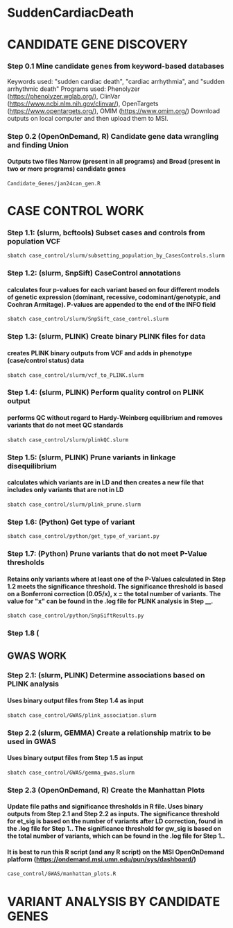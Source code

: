 # SuddenCardiacDeath

# CANDIDATE GENE DISCOVERY 

### Step 0.1 Mine candidate genes from keyword-based databases
Keywords used: "sudden cardiac death", "cardiac arrhythmia", and "sudden arrhythmic death" 
Programs used: Phenolyzer (https://phenolyzer.wglab.org/), ClinVar (https://www.ncbi.nlm.nih.gov/clinvar/), OpenTargets (https://www.opentargets.org/), OMIM (https://www.omim.org/)
Download outputs on local computer and then upload them to MSI. 

### Step 0.2 (OpenOnDemand, R) Candidate gene data wrangling and finding Union 
#### Outputs two files Narrow (present in all programs) and Broad (present in two or more programs) candidate genes 
```
Candidate_Genes/jan24can_gen.R
```


# CASE CONTROL WORK  

### Step 1.1: (slurm, bcftools) Subset cases and controls from population VCF
```
sbatch case_control/slurm/subsetting_population_by_CasesControls.slurm
```

### Step 1.2: (slurm, SnpSift) CaseControl annotations
#### calculates four p-values for each variant based on four different models of genetic expression (dominant, recessive, codominant/genotypic, and Cochran Armitage). P-values are appended to the end of the INFO field
```
sbatch case_control/slurm/SnpSift_case_control.slurm
```


### Step 1.3: (slurm, PLINK) Create binary PLINK files for data
#### creates PLINK binary outputs from VCF and adds in phenotype (case/control status) data
```
sbatch case_control/slurm/vcf_to_PLINK.slurm
```

### Step 1.4: (slurm, PLINK) Perform quality control on PLINK output
#### performs QC without regard to Hardy-Weinberg equilibrium and removes variants that do not meet QC standards
```
sbatch case_control/slurm/plinkQC.slurm
```

### Step 1.5: (slurm, PLINK) Prune variants in linkage disequilibrium 
#### calculates which variants are in LD and then creates a new file that includes only variants that are not in LD
```
sbatch case_control/slurm/plink_prune.slurm
```

### Step 1.6: (Python) Get type of variant
```
sbatch case_control/python/get_type_of_variant.py
```

### Step 1.7: (Python) Prune variants that do not meet P-Value thresholds 
#### Retains only variants where at least one of the P-Values calculated in Step 1.2 meets the significance threshold. The significance threshold is based on a Bonferroni correction (0.05/x), x = the total number of variants. The value for "x" can be found in the .log file for PLINK analysis in Step __. 
```
sbatch case_control/python/SnpSiftResults.py
```

### Step 1.8 (

## GWAS WORK 

### Step 2.1: (slurm, PLINK) Determine associations based on PLINK analysis
#### Uses binary output files from Step 1.4 as input
```
sbatch case_control/GWAS/plink_association.slurm
```

### Step 2.2 (slurm, GEMMA) Create a relationship matrix to be used in GWAS
#### Uses binary output files from Step 1.5 as input 
```
sbatch case_control/GWAS/gemma_gwas.slurm
```

### Step 2.3 (OpenOnDemand, R) Create the Manhattan Plots
#### Update file paths and significance thresholds in R file. Uses binary outputs from Step 2.1 and Step 2.2 as inputs. The significance threshold for et_sig is based on the number of variants after LD correction, found in the .log file for Step 1.__. The significance threshold for gw_sig is based on the total number of variants, which can be found in the .log file for Step 1.__. 
#### It is best to run this R script (and any R script) on the MSI OpenOnDemand platform (https://ondemand.msi.umn.edu/pun/sys/dashboard/) 
```
case_control/GWAS/manhattan_plots.R
```






# VARIANT ANALYSIS BY CANDIDATE GENES

